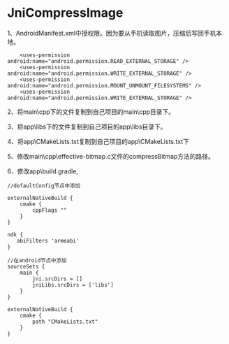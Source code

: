 # JniCompressImage

1、AndroidManifest.xml中授权限。因为要从手机读取图片，压缩后写回手机本地。

```
    <uses-permission android:name="android.permission.READ_EXTERNAL_STORAGE" />
    <uses-permission android:name="android.permission.WRITE_EXTERNAL_STORAGE" />
    <uses-permission android:name="android.permission.MOUNT_UNMOUNT_FILESYSTEMS" />
    <uses-permission android:name="android.permission.WRITE_EXTERNAL_STORAGE" />
```

2、将main\cpp下的文件复制到自己项目的main\cpp目录下。

3、将app\libs下的文件复制到自己项目的app\libs目录下。

4、将app\CMakeLists.txt复制到自己项目的app\CMakeLists.txt下

5、修改main\cpp\effective-bitmap.c文件的compressBitmap方法的路径。

6、修改app\build.gradle,

```
//defaultConfig节点中添加

externalNativeBuild {
    cmake {
        cppFlags ""
    }
}

ndk {
   abiFilters 'armeabi'
}

//在android节点中添加
sourceSets {
    main {
        jni.srcDirs = []
        jniLibs.srcDirs = ['libs']
    }
}

externalNativeBuild {
    cmake {
        path "CMakeLists.txt"
    }
}
```


